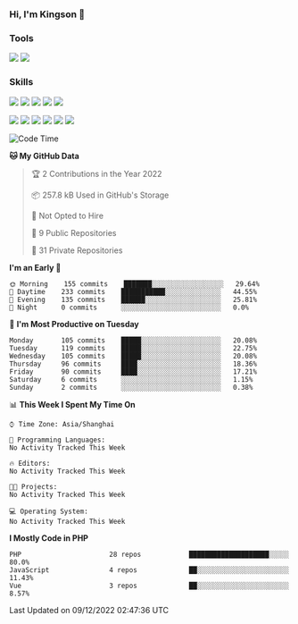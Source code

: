 ### Hi, I'm Kingson 👋

<!--
**Kingson-Zhang/Kingson-Zhang** is a ✨ _special_ ✨ repository because its `README.md` (this file) appears on your GitHub profile.

Here are some ideas to get you started:

- 🔭 I’m currently working on ...
- 🌱 I’m currently learning ...
- 👯 I’m looking to collaborate on ...
- 🤔 I’m looking for help with ...
- 💬 Ask me about ...
- 📫 How to reach me: ...
- 😄 Pronouns: ...
- ⚡ Fun fact: ...
-->

### Tools

[![](https://img.shields.io/badge/-POSTMAN-1D272B?style=flat-square&logo=POSTMAN&logoColor=FB6A3F)](https://www.postman.com/)
[![](https://img.shields.io/badge/-JETBRAINS-27282C?style=flat-square&logo=jetbrains&logoColor=080809)](https://www.jetbrains.com/)

### Skills

[![](https://img.shields.io/badge/-PHP-787BB2?style=flat-square&logo=PHP&logoColor=000000)](https://www.php.net/)
[![](https://img.shields.io/badge/-JavaScript-F7DF1E?style=flat-square&logo=JavaScript&logoColor=ffffff)](http://www.ecmascript.org/)
[![](https://img.shields.io/badge/-Markdown-black?style=flat-square&logo=markdown&logoColor=ffffff)](https://www.markdownguide.org/)
[![](https://img.shields.io/badge/-Python-2C5376?style=flat-square&logo=python&logoColor=FFFFFF)](https://www.python.org/)
[![](https://img.shields.io/badge/-TypeScript-3B78C4?style=flat-square&logo=typescript&logoColor=ffffff)](https://www.typescriptlang.org/)

[![](https://img.shields.io/badge/-Docker-2496ED?style=flat-square&logo=docker&logoColor=ffffff)](https://www.docker.com/)
[![](https://img.shields.io/badge/-Kubernetes-326CE5?style=flat-square&logo=kubernetes&logoColor=ffffff)](https://kubernetes.io/)
[![](https://img.shields.io/badge/-NGINX-269539?style=flat-square&logo=nginx&logoColor=ffffff)](https://nginx.org/)
[![](https://img.shields.io/badge/-GitHub%20Actions-2088FF?style=flat-square&logo=github-actions&logoColor=ffffff)](https://github.com/features/actions)
[![](https://img.shields.io/badge/-Linux-Fcc624?style=flat-square&logo=linux&logoColor=ffffff)](https://www.linux.org/)
[![](https://img.shields.io/badge/-MySQL-00000F?style=flat-square&logo=mysql&logoColor=white)](https://www.mysql.com/)

<!--START_SECTION:waka-->
![Code Time](http://img.shields.io/badge/Code%20Time-0%20secs-blue)

**🐱 My GitHub Data** 

> 🏆 2 Contributions in the Year 2022
 > 
> 📦 257.8 kB Used in GitHub's Storage 
 > 
> 🚫 Not Opted to Hire
 > 
> 📜 9 Public Repositories 
 > 
> 🔑 31 Private Repositories  
 > 
**I'm an Early 🐤** 

```text
🌞 Morning    155 commits    ███████░░░░░░░░░░░░░░░░░░   29.64% 
🌆 Daytime    233 commits    ███████████░░░░░░░░░░░░░░   44.55% 
🌃 Evening    135 commits    ██████░░░░░░░░░░░░░░░░░░░   25.81% 
🌙 Night      0 commits      ░░░░░░░░░░░░░░░░░░░░░░░░░   0.0%

```
📅 **I'm Most Productive on Tuesday** 

```text
Monday       105 commits    █████░░░░░░░░░░░░░░░░░░░░   20.08% 
Tuesday      119 commits    █████░░░░░░░░░░░░░░░░░░░░   22.75% 
Wednesday    105 commits    █████░░░░░░░░░░░░░░░░░░░░   20.08% 
Thursday     96 commits     ████░░░░░░░░░░░░░░░░░░░░░   18.36% 
Friday       90 commits     ████░░░░░░░░░░░░░░░░░░░░░   17.21% 
Saturday     6 commits      ░░░░░░░░░░░░░░░░░░░░░░░░░   1.15% 
Sunday       2 commits      ░░░░░░░░░░░░░░░░░░░░░░░░░   0.38%

```


📊 **This Week I Spent My Time On** 

```text
⌚︎ Time Zone: Asia/Shanghai

💬 Programming Languages: 
No Activity Tracked This Week

🔥 Editors: 
No Activity Tracked This Week

🐱‍💻 Projects: 
No Activity Tracked This Week

💻 Operating System: 
No Activity Tracked This Week

```

**I Mostly Code in PHP** 

```text
PHP                      28 repos            ████████████████████░░░░░   80.0% 
JavaScript               4 repos             ██░░░░░░░░░░░░░░░░░░░░░░░   11.43% 
Vue                      3 repos             ██░░░░░░░░░░░░░░░░░░░░░░░   8.57%

```



 Last Updated on 09/12/2022 02:47:36 UTC
<!--END_SECTION:waka-->